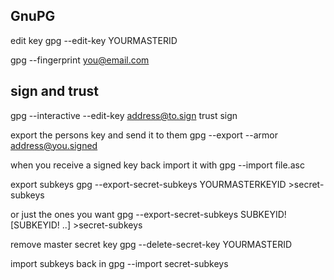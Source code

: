 GnuPG 
-----

edit key
  gpg --edit-key YOURMASTERID

gpg --fingerprint you@email.com

sign and trust
--------------
gpg --interactive --edit-key address@to.sign
trust
sign

export the persons key and send it to them
gpg --export --armor address@you.signed

when you receive a signed key back import it with
gpg --import file.asc

export subkeys
gpg --export-secret-subkeys YOURMASTERKEYID >secret-subkeys

or just the ones you want
gpg --export-secret-subkeys SUBKEYID! [SUBKEYID! ..] >secret-subkeys

remove master secret key
gpg --delete-secret-key YOURMASTERID

import subkeys back in
gpg --import secret-subkeys

